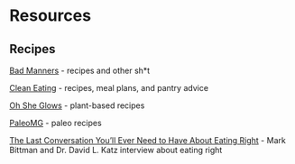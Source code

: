 # Resources

## Recipes

[Bad Manners](https://www.badmanners.com/recipes) - recipes and other sh*t

[Clean Eating](https://www.cleaneatingmag.com/) - recipes, meal plans, and pantry advice

[Oh She Glows](https://ohsheglows.com/categories/recipes-2/) - plant-based recipes

[PaleoMG](https://paleomg.com/category/food/) - paleo recipes

[The Last Conversation You’ll Ever Need to Have About Eating Right](http://www.grubstreet.com/2018/03/ultimate-conversation-on-healthy-eating-and-nutrition.html) - Mark Bittman and Dr. David L. Katz interview about eating right
